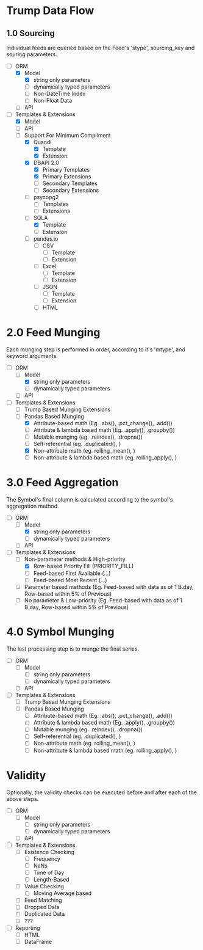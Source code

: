 # Trump Data Flow

## 1.0 Sourcing 

Individual feeds are queried based on the Feed's 'stype', sourcing_key and souring parameters.

- [ ] ORM
  - [x] Model
    - [x] string only parameters
    - [ ] dynamically typed parameters
    - [ ] Non-DateTime Index
    - [ ] Non-Float Data
  - [ ] API
- [ ] Templates & Extensions
  - [x] Model
  - [ ] API
  - [ ] Support For Minimum Compliment
    - [x] Quandl
      - [x] Template
      - [x] Extension
    - [x] DBAPI 2.0
      - [x] Primary Templates
      - [x] Primary Extensions
      - [ ] Secondary Templates
      - [ ] Secondary Extensions
    - [ ] psycopg2
      - [ ] Templates
      - [ ] Extensions
    - [ ] SQLA
      - [x] Template
      - [ ] Extension
    - [ ] pandas.io
      - [ ] CSV
        - [ ] Template
        - [ ] Extension
      - [ ] Excel
        - [ ] Template
        - [ ] Extension
      - [ ] JSON
        - [ ] Template
        - [ ] Extension
      - [ ] HTML

# 2.0 Feed Munging

Each munging step is performed in order, according to it's 'mtype', and keyword arguments.

- [ ] ORM
  - [ ] Model
    - [x] string only parameters
    - [ ] dynamically typed parameters
  - [ ] API
- [ ] Templates & Extensions
  - [ ] Trump Based Munging Extensions
  - [ ] Pandas Based Munging
    - [X] Attribute-based math (Eg. .abs(), .pct_change(), .add())
    - [ ] Attribute & lambda based math (Eg. .apply(), .groupby())
    - [ ] Mutable munging (eg. .reindex(), .dropna())
    - [ ] Self-referential (eg. .duplicated(), )
    - [X] Non-attribute math (eg. rolling_mean(), )
    - [ ] Non-attribute & lambda based math (eg. rolling_apply(), )

# 3.0 Feed Aggregation

The Symbol's final column is calculated according to the symbol's aggregation method.

- [ ] ORM
  - [ ] Model
    - [x] string only parameters
    - [ ] dynamically typed parameters
  - [ ] API
- [ ] Templates & Extensions
  - [ ] Non-parameter methods & High-priority
    - [x] Row-based Priority Fill (PRIORITY_FILL)
    - [ ] Feed-based First Available (...)
    - [ ] Feed-based Most Recent (...)
  - [ ] Parameter based methods (Eg. Feed-based with data as of 1 B.day, Row-based within 5% of Previous)
  - [ ] No parameter & Low-priority (Eg. Feed-based with data as of 1 B.day, Row-based within 5% of Previous)

# 4.0 Symbol Munging

The last processing step is to munge the final series. 

- [ ] ORM
  - [ ] Model
    - [ ] string only parameters
    - [ ] dynamically typed parameters
  - [ ] API
- [ ] Templates & Extensions
  - [ ] Trump Based Munging Extensions
  - [ ] Pandas Based Munging
    - [ ] Attribute-based math (Eg. .abs(), .pct_change(), .add())
    - [ ] Attribute & lambda based math (Eg. .apply(), .groupby())
    - [ ] Mutable munging (eg. .reindex(), .dropna())
    - [ ] Self-referential (eg. .duplicated(), )
    - [ ] Non-attribute math (eg. rolling_mean(), )
    - [ ] Non-attribute & lambda based math (eg. rolling_apply(), )

# Validity

Optionally, the validity checks can be executed before and after each of the above steps.
- [ ] ORM
  - [ ] Model
    - [ ] string only parameters
    - [ ] dynamically typed parameters
  - [ ] API
- [ ] Templates & Extensions
  - [ ] Existence Checking
    - [ ] Frequency
    - [ ] NaNs
    - [ ] Time of Day
    - [ ] Length-Based
  - [ ] Value Checking
    - [ ] Moving Average based
  - [ ] Feed Matching
  - [ ] Dropped Data
  - [ ] Duplicated Data
  - [ ] ???
- [ ] Reporting
  - [ ] HTML
  - [ ] DataFrame
